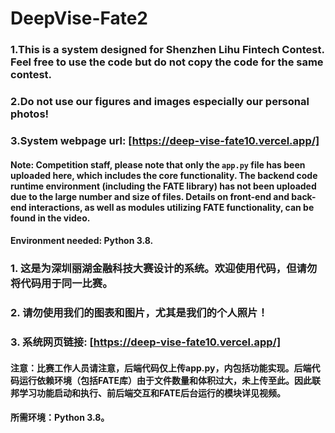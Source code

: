 # DeepVise-Fate2
### 1.This is a system designed for Shenzhen Lihu Fintech Contest. Feel free to use the code but do not copy the code for the same contest.
### 2.Do not use our figures and images especially our personal photos!
### 3.System webpage url:   [https://deep-vise-fate10.vercel.app/]
#### Note: Competition staff, please note that only the `app.py` file has been uploaded here, which includes the core functionality. The backend code runtime environment (including the FATE library) has not been uploaded due to the large number and size of files. Details on front-end and back-end interactions, as well as modules utilizing FATE functionality, can be found in the video.
#### Environment needed: Python 3.8.


### 1. 这是为深圳丽湖金融科技大赛设计的系统。欢迎使用代码，但请勿将代码用于同一比赛。
### 2. 请勿使用我们的图表和图片，尤其是我们的个人照片！
### 3. 系统网页链接: [https://deep-vise-fate10.vercel.app/]

#### 注意：比赛工作人员请注意，后端代码仅上传app.py，内包括功能实现。后端代码运行依赖环境（包括FATE库）由于文件数量和体积过大，未上传至此。因此联邦学习功能启动和执行、前后端交互和FATE后台运行的模块详见视频。
#### 所需环境：Python 3.8。


